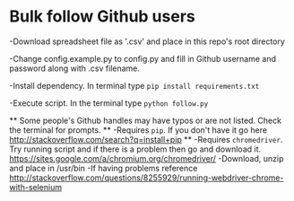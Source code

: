 # Bulk follow Github users

-Download spreadsheet file as '.csv' and place in this repo's root directory

-Change config.example.py to config.py and fill in Github username and password along with .csv filename.

-Install dependency. In terminal type `pip install requirements.txt`

-Execute script. In the terminal type `python follow.py`

**
Some people's Github handles may have typos or are not listed. Check the terminal for prompts.
**
-Requires `pip`. If you don't have it go here http://stackoverflow.com/search?q=install+pip
**
-Requires `chromedriver`. Try running script and if there is a problem then go and download it. https://sites.google.com/a/chromium.org/chromedriver/
-Download, unzip and place in /usr/bin
-If having problems reference http://stackoverflow.com/questions/8255929/running-webdriver-chrome-with-selenium